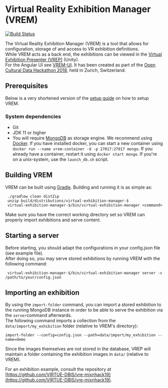 # Virtual Reality Exhibition Manager (VREM)

[![Build Status](https://travis-ci.org/VIRTUE-DBIS/virtual-exhibition-manager.svg?branch=master)](https://travis-ci.org/VIRTUE-DBIS/virtual-exhibition-manager)

The Virtual Reality Exhibition Manager (VREM) is a tool that allows for configuration, storage of and access to VR
exhibition definitions.   
While VREM acts as a back end, the exhibitions can be viewed in
the [Virtual Exhibition Presenter (VREP)](https://github.com/dbisUnibas/virtual-exhibition-presenter) (Unity).  
For the Angular UI see [VREM-UI](https://github.com/sauterl/virtual-exhibition-manager-ui). It has been created as part
of the [Open Cultural Data Hackathon 2018](http://make.opendata.ch/wiki/event:2018-10), held in Zurich, Switzerland.

## Prerequisites

Below is a very shortened version of
the [setup guide](https://github.com/VIRTUE-DBIS/virtual-exhibition-presenter/wiki/Setup-Guide) on how to setup VREM.

### System dependencies

* Git
* JDK 11 or higher
* You will require [MongoDB](https://docs.mongodb.com/manual/installation/) as storage engine. We recommend
  using [Docker](https://www.docker.com). If you have installed docker, you can start a new container
  using `docker run --name vrem-container -d -p 27017:27017 mongo`. If you already have a container, restart it
  using `docker start mongo`. If you're on a unix-system, use the `launch_db.sh` script.

## Building VREM

VREM can be built using [Gradle](http://gradle.org/). Building and running it is as simple as:

```
 ./gradlew clean distZip
 unzip build/distributions/virtual-exhibition-manager-$
 virtual-exhibition-manager-$/bin/virtual-exhibition-manager <command>
 ```

Make sure you have the correct working directory set so VREM can properly import exhibitions and serve content.

## Starting a server

Before starting, you should adapt the configurations in your config.json file (see example file).  
After doing so, you may serve stored exhibitions by running VREM with the following command:

```
 virtual-exhibition-manager-$/bin/virtual-exhibition-manager server -c /path/to/your/config.json
```

## Importing an exhibition

By using the `import-folder` command, you can import a stored exhibition to the running MongoDB instance in order to be
able to serve the exhibition via the `server`command afterwards.  
The following command imports a collection from the `data/import/my_exhibition` folder (relative to VREM's directory):

```
import-folder --config=config.json --path=data/import/my_exhibition --name=demo
```

Since the images themselves are not stored in the database, VREP will maintain a folder containing the exhibition images
in `data/` (relative to VREM).

For an exhibition example, consult the repository
at [https://github.com/VIRTUE-DBIS/vre-mixnhack19](https://github.com/VIRTUE-DBIS/vre-mixnhack19).
